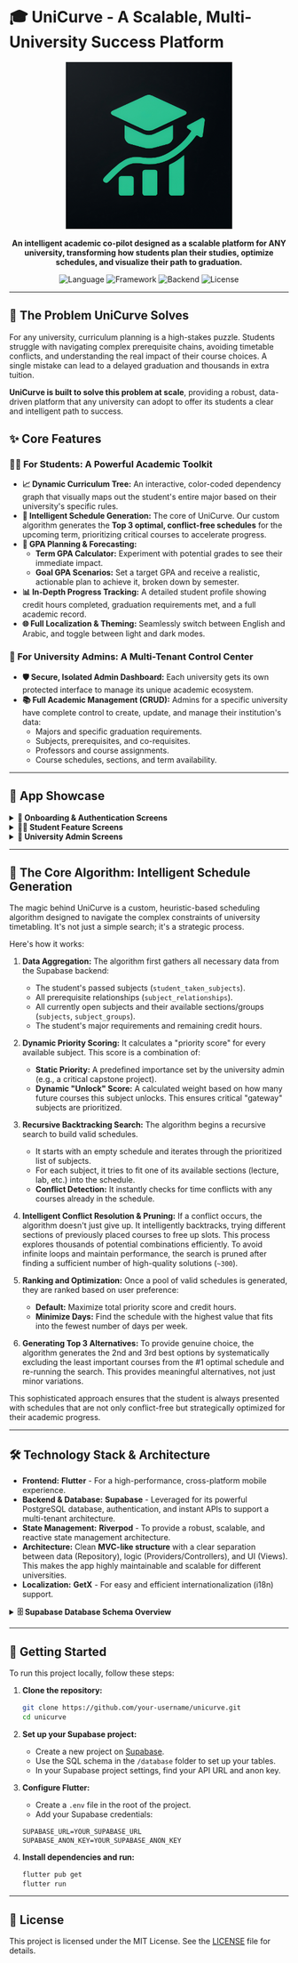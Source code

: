 # 🎓 UniCurve - A Scalable, Multi-University Success Platform

<p align="center">
  <!-- IMPORTANT: This path points to your logo inside the 'assets' folder -->
  <img src="assets/1024.png" alt="UniCurve App Logo" width="300"/>
</p>

<p align="center">
  <strong>An intelligent academic co-pilot designed as a scalable platform for ANY university, transforming how students plan their studies, optimize schedules, and visualize their path to graduation.</strong>
</p>

<p align="center">
  <img alt="Language" src="https://img.shields.io/badge/Language-Dart-blue?style=for-the-badge&logo=dart">
  <img alt="Framework" src="https://img.shields.io/badge/Framework-Flutter-02569B?style=for-the-badge&logo=flutter">
  <img alt="Backend" src="https://img.shields.io/badge/Backend-Supabase-3ECF8E?style=for-the-badge&logo=supabase">
  <img alt="License" src="https://img.shields.io/badge/License-MIT-green.svg?style=for-the-badge">
</p>

---

## 🚀 The Problem UniCurve Solves

For any university, curriculum planning is a high-stakes puzzle. Students struggle with navigating complex prerequisite chains, avoiding timetable conflicts, and understanding the real impact of their course choices. A single mistake can lead to a delayed graduation and thousands in extra tuition.

**UniCurve is built to solve this problem at scale**, providing a robust, data-driven platform that any university can adopt to offer its students a clear and intelligent path to success.

## ✨ Core Features

### 🧑‍🎓 For Students: A Powerful Academic Toolkit

*   **📈 Dynamic Curriculum Tree:** An interactive, color-coded dependency graph that visually maps out the student's entire major based on their university's specific rules.
*   **🧠 Intelligent Schedule Generation:** The core of UniCurve. Our custom algorithm generates the **Top 3 optimal, conflict-free schedules** for the upcoming term, prioritizing critical courses to accelerate progress.
*   **🎯 GPA Planning & Forecasting:**
    *   **Term GPA Calculator:** Experiment with potential grades to see their immediate impact.
    *   **Goal GPA Scenarios:** Set a target GPA and receive a realistic, actionable plan to achieve it, broken down by semester.
*   **📊 In-Depth Progress Tracking:** A detailed student profile showing credit hours completed, graduation requirements met, and a full academic record.
*   **🌐 Full Localization & Theming:** Seamlessly switch between English and Arabic, and toggle between light and dark modes.

### 👑 For University Admins: A Multi-Tenant Control Center

*   **🛡️ Secure, Isolated Admin Dashboard:** Each university gets its own protected interface to manage its unique academic ecosystem.
*   **📚 Full Academic Management (CRUD):** Admins for a specific university have complete control to create, update, and manage their institution's data:
    *   Majors and specific graduation requirements.
    *   Subjects, prerequisites, and co-requisites.
    *   Professors and course assignments.
    *   Course schedules, sections, and term availability.

---

## 📸 App Showcase

<details>
<summary><strong>📱 Onboarding & Authentication Screens</strong></summary>
<br>
<table>
  <tr>
    <td align="center"><strong>Onboarding</strong><br><img src="assets/onboarding_screen.png" width="250"></td>
    <td align="center"><strong>Login</strong><br><img src="assets/login_screen.png" width="250"></td>
    <td align="center"><strong>Student Sign Up</strong><br><img src="assets/student_signup_screen.png" width="250"></td>
  </tr>
</table>
</details>

<details>
<summary><strong>👨‍🎓 Student Feature Screens</strong></summary>
<br>
<table>
  <tr>
    <td align="center"><strong>Subjects List</strong><br><img src="assets/student_screens/subjects_list.png" width="250"></td>
    <td align="center"><strong>Subject Detail</strong><br><img src="assets/student_screens/detail_subject.png" width="250"></td>
    <td align="center"><strong>Curriculum Tree</strong><br><img src="assets/student_screens/subjects_tree.png" width="250"></td>
  </tr>
  <tr>
    <td align="center"><strong>Best Subjects to Take</strong><br><img src="assets/student_screens/best_subjects_to_take.png" width="250"></td>
    <td align="center"><strong>Best Tables to Take</strong><br><img src="assets/student_screens/best_table_to_take.png" width="250"></td>
    <td align="center"><strong>Term GPA Calculator</strong><br><img src="assets/student_screens/term_gpa_calculate.png" width="250"></td>
  </tr>
    <tr>
    <td align="center"><strong>Goal GPA Plan</strong><br><img src="assets/student_screens/goal_gpa_plan.png" width="250"></td>
    <td align="center"><strong>GPA Improvement Scenarios</strong><br><img src="assets/student_screens/gpa_improve_plan_senarios.png" width="250"></td>
    <td align="center"><strong>Student Profile</strong><br><img src="assets/student_screens/student_profile.png" width="250"></td>
  </tr>
  <tr>
    <td align="center"><strong>Major Requirements Progress</strong><br><img src="assets/student_screens/major_req_progress.png" width="250"></td>
    <td align="center"><strong>Settings</strong><br><img src="assets/student_screens/student_setting.png" width="250"></td>
    <td></td>
  </tr>
</table>
</details>

<details>
<summary><strong>👑 University Admin Screens</strong></summary>
<br>
<table>
  <tr>
    <td align="center"><strong>Admin Dashboard</strong><br><img src="assets/uni_admin_screens/uniadmin_dashboard.png" width="250"></td>
    <td align="center"><strong>Manage Majors</strong><br><img src="assets/uni_admin_screens/manage_majors.png" width="250"></td>
    <td align="center"><strong>Manage Major Requirements</strong><br><img src="assets/uni_admin_screens/mange_major_requermints.png" width="250"></td>
  </tr>
  <tr>
    <td align="center"><strong>Manage Subjects</strong><br><img src="assets/uni_admin_screens/mange_subjects.png" width="250"></td>
    <td align="center"><strong>Detail Subjects</strong><br><img src="assets/uni_admin_screens/detail_subjects.png" width="250"></td>
    <td align="center"><strong>Manage Subject Relationships</strong><br><img src="assets/uni_admin_screens/manage_subjects_relationships.png" width="250"></td>
  </tr>
    <tr>
    <td align="center"><strong>Manage Professors</strong><br><img src="assets/uni_admin_screens/manage_professors.png" width="250"></td>
    <td align="center"><strong>Add Professor</strong><br><img src="assets/uni_admin_screens/add_professor.png" width="250"></td>
    <td align="center"><strong>Manage Subject Timings</strong><br><img src="assets/uni_admin_screens/manage_subjects_timing_opening.png" width="250"></td>
  </tr>
  <tr>
    <td align="center"><strong>Admin Settings</strong><br><img src="assets/uni_admin_screens/uni_admin_setting.png" width="250"></td>
    <td></td>
    <td></td>
  </tr>
</table>
</details>

---

## 🧠 The Core Algorithm: Intelligent Schedule Generation

The magic behind UniCurve is a custom, heuristic-based scheduling algorithm designed to navigate the complex constraints of university timetabling. It's not just a simple search; it's a strategic process.

Here's how it works:

1.  **Data Aggregation:** The algorithm first gathers all necessary data from the Supabase backend:
    *   The student's passed subjects (`student_taken_subjects`).
    *   All prerequisite relationships (`subject_relationships`).
    *   All currently open subjects and their available sections/groups (`subjects`, `subject_groups`).
    *   The student's major requirements and remaining credit hours.

2.  **Dynamic Priority Scoring:** It calculates a "priority score" for every available subject. This score is a combination of:
    *   **Static Priority:** A predefined importance set by the university admin (e.g., a critical capstone project).
    *   **Dynamic "Unlock" Score:** A calculated weight based on how many future courses this subject unlocks. This ensures critical "gateway" subjects are prioritized.

3.  **Recursive Backtracking Search:** The algorithm begins a recursive search to build valid schedules.
    *   It starts with an empty schedule and iterates through the prioritized list of subjects.
    *   For each subject, it tries to fit one of its available sections (lecture, lab, etc.) into the schedule.
    *   **Conflict Detection:** It instantly checks for time conflicts with any courses already in the schedule.

4.  **Intelligent Conflict Resolution & Pruning:** If a conflict occurs, the algorithm doesn't just give up. It intelligently backtracks, trying different sections of previously placed courses to free up slots. This process explores thousands of potential combinations efficiently. To avoid infinite loops and maintain performance, the search is pruned after finding a sufficient number of high-quality solutions (`~300`).

5.  **Ranking and Optimization:** Once a pool of valid schedules is generated, they are ranked based on user preference:
    *   **Default:** Maximize total priority score and credit hours.
    *   **Minimize Days:** Find the schedule with the highest value that fits into the fewest number of days per week.

6.  **Generating Top 3 Alternatives:** To provide genuine choice, the algorithm generates the 2nd and 3rd best options by systematically excluding the least important courses from the #1 optimal schedule and re-running the search. This provides meaningful alternatives, not just minor variations.

This sophisticated approach ensures that the student is always presented with schedules that are not only conflict-free but strategically optimized for their academic progress.

---

## 🛠️ Technology Stack & Architecture

*   **Frontend:** **Flutter** - For a high-performance, cross-platform mobile experience.
*   **Backend & Database:** **Supabase** - Leveraged for its powerful PostgreSQL database, authentication, and instant APIs to support a multi-tenant architecture.
*   **State Management:** **Riverpod** - To provide a robust, scalable, and reactive state management architecture.
*   **Architecture:** Clean **MVC-like structure** with a clear separation between data (Repository), logic (Providers/Controllers), and UI (Views). This makes the app highly maintainable and scalable for different universities.
*   **Localization:** **GetX** - For easy and efficient internationalization (i18n) support.

<details>
<summary><strong>🗄️ Supabase Database Schema Overview</strong></summary>

The backend is supported by a relational database schema designed for scalability and data integrity. **Foreign keys linking to `university_id` and `major_id` ensure that all data—from subjects to admin privileges—is properly segregated for each institution.**
</details>

---

## 🚀 Getting Started

To run this project locally, follow these steps:

1.  **Clone the repository:**
    ```bash
    git clone https://github.com/your-username/unicurve.git
    cd unicurve
    ```

2.  **Set up your Supabase project:**
    *   Create a new project on [Supabase](https://supabase.com/).
    *   Use the SQL schema in the `/database` folder to set up your tables.
    *   In your Supabase project settings, find your API URL and anon key.

3.  **Configure Flutter:**
    *   Create a `.env` file in the root of the project.
    *   Add your Supabase credentials:
      ```
      SUPABASE_URL=YOUR_SUPABASE_URL
      SUPABASE_ANON_KEY=YOUR_SUPABASE_ANON_KEY
      ```

4.  **Install dependencies and run:**
    ```bash
    flutter pub get
    flutter run
    ```

---

## 📄 License

This project is licensed under the MIT License. See the [LICENSE](LICENSE.md) file for details.
